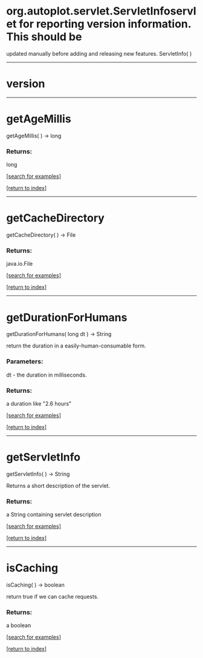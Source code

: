 # org.autoplot.servlet.ServletInfoservlet for reporting version information.  This should be 
 updated manually before adding and releasing new features.
ServletInfo( )


***
<a name="version"></a>
# version



***
<a name="getAgeMillis"></a>
# getAgeMillis
getAgeMillis(  ) &rarr; long



### Returns:
long


<a href="https://github.com/autoplot/dev/search?q=getAgeMillis&unscoped_q=getAgeMillis">[search for examples]</a>

<a href="https://github.com/autoplot/documentation/blob/master/javadoc/index-all.md">[return to index]</a>

***
<a name="getCacheDirectory"></a>
# getCacheDirectory
getCacheDirectory(  ) &rarr; File



### Returns:
java.io.File


<a href="https://github.com/autoplot/dev/search?q=getCacheDirectory&unscoped_q=getCacheDirectory">[search for examples]</a>

<a href="https://github.com/autoplot/documentation/blob/master/javadoc/index-all.md">[return to index]</a>

***
<a name="getDurationForHumans"></a>
# getDurationForHumans
getDurationForHumans( long dt ) &rarr; String

return the duration in a easily-human-consumable form.

### Parameters:
dt - the duration in milliseconds.

### Returns:
a duration like "2.6 hours"

<a href="https://github.com/autoplot/dev/search?q=getDurationForHumans&unscoped_q=getDurationForHumans">[search for examples]</a>

<a href="https://github.com/autoplot/documentation/blob/master/javadoc/index-all.md">[return to index]</a>

***
<a name="getServletInfo"></a>
# getServletInfo
getServletInfo(  ) &rarr; String

Returns a short description of the servlet.

### Returns:
a String containing servlet description

<a href="https://github.com/autoplot/dev/search?q=getServletInfo&unscoped_q=getServletInfo">[search for examples]</a>

<a href="https://github.com/autoplot/documentation/blob/master/javadoc/index-all.md">[return to index]</a>

***
<a name="isCaching"></a>
# isCaching
isCaching(  ) &rarr; boolean

return true if we can cache requests.

### Returns:
a boolean


<a href="https://github.com/autoplot/dev/search?q=isCaching&unscoped_q=isCaching">[search for examples]</a>

<a href="https://github.com/autoplot/documentation/blob/master/javadoc/index-all.md">[return to index]</a>


